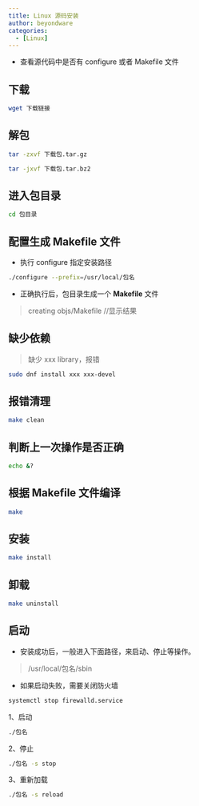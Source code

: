 ```yaml
---
title: Linux 源码安装
author: beyondware
categories:
  - [Linux]
---
```


- 查看源代码中是否有 configure 或者 Makefile 文件

## 下载

```sh
wget 下载链接
```

## 解包

```sh
tar -zxvf 下载包.tar.gz
```

```sh
tar -jxvf 下载包.tar.bz2
```

## 进入包目录

```sh
cd 包目录
```

## 配置生成 Makefile 文件

- 执行 configure 指定安装路径

```sh
./configure --prefix=/usr/local/包名
```

- 正确执行后，包目录生成一个 **Makefile** 文件

> creating objs/Makefile //显示结果

## 缺少依赖

> 缺少 xxx library，报错

```sh
sudo dnf install xxx xxx-devel
```

## 报错清理

```sh
make clean
```

## 判断上一次操作是否正确

```sh
echo &?
```

## 根据 Makefile 文件编译

```sh
make
```

## 安装

```sh
make install
```

## 卸载

```sh
make uninstall
```

## 启动

- 安装成功后，一般进入下面路径，来启动、停止等操作。

> /usr/local/包名/sbin

- 如果启动失败，需要关闭防火墙

```sh
systemctl stop firewalld.service
```

1、启动

```sh
./包名
```

2、停止

```sh
./包名 -s stop
```

3、重新加载

```sh
./包名 -s reload
```
